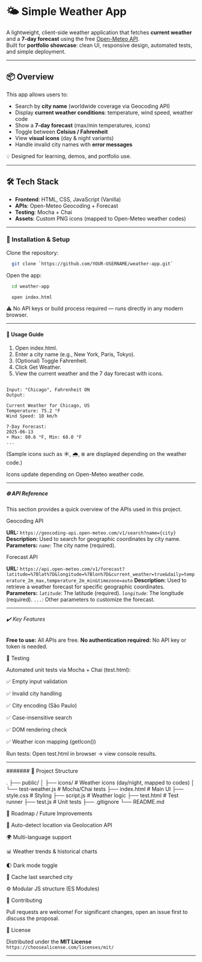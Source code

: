 # 🌤️ Simple Weather App

A lightweight, client-side weather application that fetches **current weather** and a **7-day forecast** using the free [Open-Meteo API](https://open-meteo.com/).  
Built for **portfolio showcase**: clean UI, responsive design, automated tests, and simple deployment.

---

## 📦 Overview

This app allows users to:

- Search by **city name** (worldwide coverage via Geocoding API)
- Display **current weather conditions**: temperature, wind speed, weather code
- Show a **7-day forecast** (max/min temperatures, icons)
- Toggle between **Celsius / Fahrenheit**
- View **visual icons** (day & night variants)
- Handle invalid city names with **error messages**

💡 Designed for learning, demos, and portfolio use.

---

## 🛠️ Tech Stack

- **Frontend**: HTML, CSS, JavaScript (Vanilla)
- **APIs**: Open-Meteo Geocoding + Forecast
- **Testing**: Mocha + Chai
- **Assets**: Custom PNG icons (mapped to Open-Meteo weather codes)

---

### 🚀 Installation & Setup

Clone the repository:

  ``` bash
    git clone `https://github.com/YOUR-USERNAME/weather-app.git`
  ```

Open the app:

  ```bash
    cd weather-app
  ```

  ```bash
    open index.html
  ```

⚠️ No API keys or build process required — runs directly in any modern browser.

---

#### 📖 Usage Guide

1. Open index.html.
2. Enter a city name (e.g., New York, Paris, Tokyo).
3. (Optional) Toggle Fahrenheit.
4. Click Get Weather.
5. View the current weather and the 7 day forecast with icons.

```📊 Example Output

Input: "Chicago", Fahrenheit ON
Output:

Current Weather for Chicago, US
Temperature: 75.2 °F
Wind Speed: 10 km/h

7-Day Forecast:
2025-06-13
☀️ Max: 80.6 °F, Min: 68.0 °F
...

```

(Sample icons such as ☀️, 🌧️, ❄️ are displayed depending on the weather code.)

Icons update depending on Open-Meteo weather code.

---

##### 🌐 API Reference

This section provides a quick overview of the APIs used in this project.

Geocoding API

**URL:** `https://geocoding-api.open-meteo.com/v1/search?name={city}`
**Description:** Used to search for geographic coordinates by city name.
**Parameters:**
    *`name`*: The city name (required).

 Forecast API

**URL:** `https://api.open-meteo.com/v1/forecast?latitude=%7Blat%7D&longitude=%7Blon%7D&current_weather=true&daily=temperature_2m_max,temperature_2m_min&timezone=auto`
**Description:** Used to retrieve a weather forecast for specific geographic coordinates.
**Parameters:**
    *`latitude`*: The latitude (required).
    *`longitude`*: The longitude (required).
    *`...`*: Other parameters to customize the forecast.

---

###### ✔️ Key Features

**Free to use:** All APIs are free.
**No authentication required:** No API key or token is needed.

🧪 Testing

Automated unit tests via Mocha + Chai (test.html):

✅ Empty input validation

✅ Invalid city handling

✅ City encoding (São Paulo)

✅ Case-insensitive search

✅ DOM rendering check

✅ Weather icon mapping (getIcon())

Run tests:
Open test.html in browser → view console results.

---

####### 🧩 Project Structure

.
├── public/
│   ├── icons/            # Weather icons (day/night, mapped to codes)
│   └── test-weather.js   # Mocha/Chai tests
├── index.html            # Main UI
├── style.css             # Styling
├── script.js             # Weather logic
├── test.html             # Test runner
├── test.js               # Unit tests
├── .gitignore
└── README.md

🧭 Roadmap / Future Improvements

📍 Auto-detect location via Geolocation API

🌍 Multi-language support

📊 Weather trends & historical charts

🌓 Dark mode toggle

💾 Cache last searched city

⚙️ Modular JS structure (ES Modules)

🙌 Contributing

Pull requests are welcome!
For significant changes, open an issue first to discuss the proposal.

📜 License

Distributed under the **MIT License**
`https://choosealicense.com/licenses/mit/`

---
